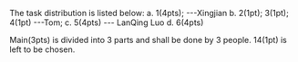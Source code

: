 The task distribution is listed below:
      a. 1(4pts); ---Xingjian
      b. 2(1pt); 3(1pt); 4(1pt) ---Tom;
      c. 5(4pts) --- LanQing Luo
      d. 6(4pts)
      
Main(3pts) is divided into 3 parts and shall be done by 3 people.
14(1pt) is left to be chosen.
